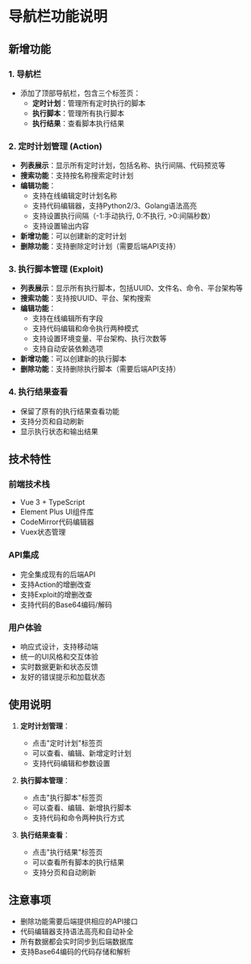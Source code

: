 # 导航栏功能说明

## 新增功能

### 1. 导航栏
- 添加了顶部导航栏，包含三个标签页：
  - **定时计划**：管理所有定时执行的脚本
  - **执行脚本**：管理所有执行脚本
  - **执行结果**：查看脚本执行结果

### 2. 定时计划管理 (Action)
- **列表展示**：显示所有定时计划，包括名称、执行间隔、代码预览等
- **搜索功能**：支持按名称搜索定时计划
- **编辑功能**：
  - 支持在线编辑定时计划名称
  - 支持代码编辑器，支持Python2/3、Golang语法高亮
  - 支持设置执行间隔（-1:手动执行, 0:不执行, >0:间隔秒数）
  - 支持设置输出内容
- **新增功能**：可以创建新的定时计划
- **删除功能**：支持删除定时计划（需要后端API支持）

### 3. 执行脚本管理 (Exploit)
- **列表展示**：显示所有执行脚本，包括UUID、文件名、命令、平台架构等
- **搜索功能**：支持按UUID、平台、架构搜索
- **编辑功能**：
  - 支持在线编辑所有字段
  - 支持代码编辑和命令执行两种模式
  - 支持设置环境变量、平台架构、执行次数等
  - 支持自动安装依赖选项
- **新增功能**：可以创建新的执行脚本
- **删除功能**：支持删除执行脚本（需要后端API支持）

### 4. 执行结果查看
- 保留了原有的执行结果查看功能
- 支持分页和自动刷新
- 显示执行状态和输出结果

## 技术特性

### 前端技术栈
- Vue 3 + TypeScript
- Element Plus UI组件库
- CodeMirror代码编辑器
- Vuex状态管理

### API集成
- 完全集成现有的后端API
- 支持Action的增删改查
- 支持Exploit的增删改查
- 支持代码的Base64编码/解码

### 用户体验
- 响应式设计，支持移动端
- 统一的UI风格和交互体验
- 实时数据更新和状态反馈
- 友好的错误提示和加载状态

## 使用说明

1. **定时计划管理**：
   - 点击"定时计划"标签页
   - 可以查看、编辑、新增定时计划
   - 支持代码编辑和参数设置

2. **执行脚本管理**：
   - 点击"执行脚本"标签页
   - 可以查看、编辑、新增执行脚本
   - 支持代码和命令两种执行方式

3. **执行结果查看**：
   - 点击"执行结果"标签页
   - 可以查看所有脚本的执行结果
   - 支持分页和自动刷新

## 注意事项

- 删除功能需要后端提供相应的API接口
- 代码编辑器支持语法高亮和自动补全
- 所有数据都会实时同步到后端数据库
- 支持Base64编码的代码存储和解析
